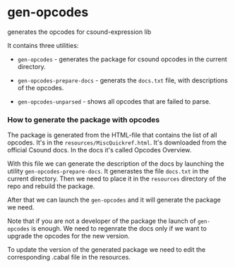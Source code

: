 gen-opcodes
===========

generates the opcodes for csound-expression lib

It contains three utilities:

* `gen-opcodes` - generates the package for csound opcodes in the current directory.

* `gen-opcodes-prepare-docs` - generats the `docs.txt` file, with descriptions of the opcodes.

* `gen-opcodes-unparsed` - shows all opcodes that are failed to parse.


### How to generate the package with opcodes

The package is generated from the HTML-file that contains the list of all opcodes.
It's in the `resources/MiscQuickref.html`. It's downloaded from the official Csound
docs. In the docs it's called Opcodes Overview.

With this file we can generate the description of the docs by launching
the utility `gen-opcodes-prepare-docs`. It generastes the file `docs.txt`
in the current directory. Then we need to place it in the `resources`
directory of the repo and rebuild the package.

After that we can launch the `gen-opcodes` and it will generate the package we need.

Note that if you are not a developer of the package the launch of `gen-opcodes` is enough.
We need to regenrate the docs only if we want to upgrade the opcodes for the new version.

To update the version of the generated package we need to edit the
corresponding .cabal file in the resources.
